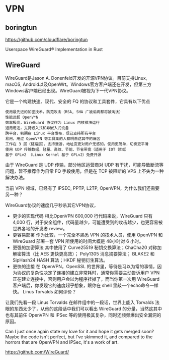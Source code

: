 # VPN

## boringtun

https://github.com/cloudflare/boringtun

Userspace WireGuard® Implementation in Rust

## WireGuard

WireGuard是Jason A. Donenfeld开发的开源VPN协议。目前支持Linux, macOS, Android以及OpenWrt。Windows官方客户端还在开发，但第三方Windows客户端已经出现。WireGuard被视为下一代VPN协议。

它是一个构建快速、现代、安全的 FQ 的协议和工具套件，它具有以下优点

    使用最先进的加密技术，防范攻击（RSA, SHA 广被诟病都将被淘汰）
    性能远超 OpenV*N
    效率极高，WireGuard 协议作为 Linux 内核模块运行
    通用用途，支持嵌入式和非嵌入式设备
    跨平台，初期在 Linux 平台发布，现已支持所有平台
    易用，用过 OpenV*N 等工具集的人都明白这其中的痛苦
    工作在 3 层（链路层），支持漫游，地址变更对用户无感知，使用更简单，切换更平滑
    使用 UDP 传输数据，轻量、高效、节能、节省带宽（适用于 IOT 领域）
    基于 GPLv2 （Linux Kernel 基于 GPLv2）免费开源

由于 WireGuard 是 UDP 传输，部分地区运营商对 UDP 有干扰，可能导致断流等问题，暂不推荐作为日常 FQ 手段使用，但是在 TCP 被阻断的 VPS 上不失为一种解决办法。

当前 VPN 领域，已经有了 IPSEC, PPTP, L2TP, OpenVPN，为什么我们还需要另一种？

WireGuard协议的速度几乎秒杀其它VPN协议，

*  更少的实现代码 相比OpenVPN 600,000 行代码来说，WireGuard 只有4,000 行，对于安全组件，代码量越少，可能遭受到的攻击越少，也更容易被世界各地的开发者 review。
*  更容易部署 作为比较，一个完全不熟悉 VPN 的技术人员，使用 OpenVPN 和 WireGuard 部署一套 VPN 所使用的时间大概是 48小时对 6 小时。
*  更强的加密算法 其中使用了 Curve25519 秘钥交换算法；ChaCha20 对称加解密算法（比 AES 更快更高效）； Poly1305 消息摘要算法； BLAKE2 和 SipHash24 HASH 算法；HKDF 秘钥衍生算法。
*  更快的连接 在 OpenVPN，OpenSSL 的世界里，等待是习以为常的事情，因为协议的复杂性决定了连接的建立非常耗时，通常你需要主动告诉用户 VPN 正在建立连接中，否则用户会以为程序挂掉了，而当你第一次用 WireGuard 客户端后，你发现它的速度超乎想象，跟你在 shell 里敲一个echo命令一样快。
Linus Torvalds 如何评价？

让我们先看一段 Linus Torvalds 在邮件组中的一段话，世界上能入 Torvalds 法眼的东西太少了，从他的这段话中我们可以看出 WireGuard 的分量，当然这其中也有其前任 OpenVPN 和 IPSec 等的使用极其复杂，同时还频频爆出安全漏洞的原因。

Can I just once again state my love for it and hope it gets merged soon? Maybe the code isn't perfect, but I've skimmed it, and compared to the horrors that are OpenVPN and IPSec, it's a work of art.

https://github.com/WireGuard/
